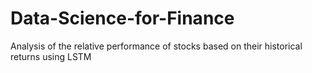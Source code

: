 # Data-Science-for-Finance
Analysis of the relative performance of stocks based on their historical returns using LSTM
